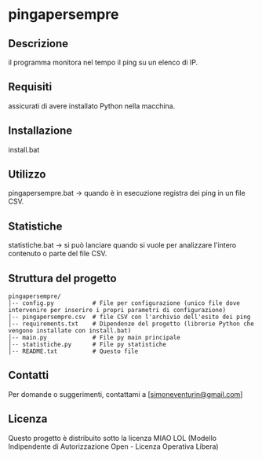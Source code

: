 # pingapersempre

## Descrizione
il programma monitora nel tempo il ping su un elenco di IP.

## Requisiti
assicurati di avere installato Python nella macchina.

## Installazione
install.bat

## Utilizzo
pingapersempre.bat -> quando è in esecuzione registra dei ping in un file CSV.

## Statistiche
statistiche.bat    -> si può lanciare quando si vuole per analizzare l'intero contenuto o parte del file CSV.

## Struttura del progetto

```
pingapersempre/
│-- config.py           # File per configurazione (unico file dove intervenire per inserire i propri parametri di configurazione)
│-- pingapersempre.csv  # file CSV con l'archivio dell'esito dei ping
│-- requirements.txt    # Dipendenze del progetto (librerie Python che vengono installate con install.bat)
│-- main.py             # File py main principale
│-- statistiche.py      # File py statistiche
│-- README.txt          # Questo file
```

## Contatti
Per domande o suggerimenti, contattami a [simoneventurin@gmail.com]

## Licenza
Questo progetto è distribuito sotto la licenza MIAO LOL
(Modello Indipendente di Autorizzazione Open - Licenza Operativa Libera)

